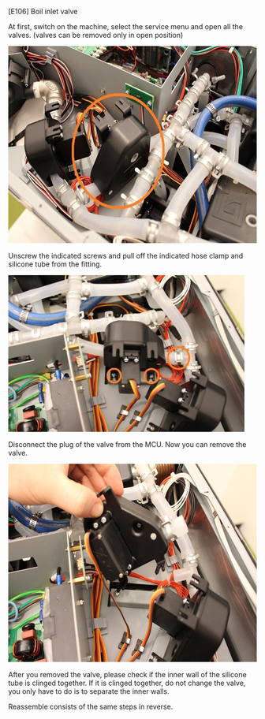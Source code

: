 \[E106\] Boil inlet valve

At first, switch on the machine, select the service menu and open all
the valves. (valves can be removed only in open position)

<img src="./E106 - Boil inlet valve//media/image1.jpg" style="width:6.26772in;height:4.16667in" alt="Forr. beengedo szelep szereles 01.jpg" />

Unscrew the indicated screws and pull off the indicated hose clamp and
silicone tube from the fitting.

<img src="./E106 - Boil inlet valve//media/image2.jpg" style="width:4.98438in;height:3.317in" alt="Forr. beengedo szelep szereles 02.jpg" />

Disconnect the plug of the valve from the MCU. Now you can remove the
valve.

<img src="./E106 - Boil inlet valve//media/image3.jpg" style="width:6.26772in;height:4.18056in" alt="Forr. beengedo szelep szereles 03.jpg" />

After you removed the valve, please check if the inner wall of the
silicone tube is clinged together. If it is clinged together, do not
change the valve, you only have to do is to separate the inner walls.

Reassemble consists of the same steps in reverse.
